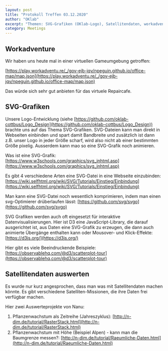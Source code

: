 ```yaml
---
layout: post
title: "Protokoll Treffen 03.12.2020"
author: "OKlab"
excerpt: "Themen: SVG-Grafiken (OKlab-Logo), Satellitendaten, workadventure"
category: Meetings
---
```



## Workadventure

Wir haben uns heute mal in einer virtuellen Gameumgebung getroffen:

[https://play.workadventu.re/_/gov-ejb-jqv/npeguin.github.io/office-map/map.json](https://play.workadventu.re/_/gov-ejb-jqv/npeguin.github.io/office-map/map.json)

Das würde sich sehr gut anbieten für das virtuele Repaircafe.

## SVG-Grafiken 

Unsere Logo-Entwicklung (siehe [https://github.com/oklab-cottbus/Logo_Design](https://github.com/oklab-cottbus/Logo_Design)) brachte uns auf das Thema SVG-Grafiken. 
SVG-Dateien kann man direkt in Webseiten einbinden und spart damit Bandbreite und zusätzlich ist dann z.B. unser Logo 
in jeder Größe scharf, wird also nicht ab einer bestimmten Größe pixelig. Ausserdem kann mao so eine SVG-Grafik noch animieren.

Was ist eine SVG-Grafik: [https://www.w3schools.com/graphics/svg_inhtml.asp](https://www.w3schools.com/graphics/svg_inhtml.asp)

Es gibt 4 verschiedene Arten eine SVG-Datei in eine Webseite einzubinden: [https://wiki.selfhtml.org/wiki/SVG/Tutorials/Einstieg/Einbindung](https://wiki.selfhtml.org/wiki/SVG/Tutorials/Einstieg/Einbindung)

Man kann eine SVG-Datei noch wesentlich komprimieren, indem man einen svg-Optimierer drüberlaufen lässt:
[https://github.com/svg/svgo](https://github.com/svg/svgo)

SVG Grafiken werden auch oft eingesetzt für interaktive Datenvisualisierungen. Hier ist D3 eine JavaScript-Library, die darauf ausgerichtet ist, 
aus Daten eine SVG-Grafik zu erzeugen, die dann auch animierte Übergänge enthalten kann oder Mousover- und Klick-Effekte:
[https://d3js.org/](https://d3js.org/)

Hier gibt es viele Beeindruckende Beispiele:
[https://observablehq.com/@d3/scatterplot-tour](https://observablehq.com/@d3/scatterplot-tour)


## Satellitendaten auswerten

Es wurde nur kurz angesprochen, dass man was mit Satellitendaten machen könnte. Es gibt verschiedene Satelliten-Missionen, die ihre Daten frei verfügbar machen.

Hier zwei Auswerteprojekte von Nanu:

1. Pflanzenwachstum als Zeitreihe (Jahreszyklus): [http://n-dim.de/tutorial/RasterStack.html](http://n-dim.de/tutorial/RasterStack.html)
2. Pflanzenwachstum mit Höhe (Beispiel Alpen) - kann man die Baumgrenze messen?: [http://n-dim.de/tutorial/Raeumliche-Daten.html](http://n-dim.de/tutorial/Raeumliche-Daten.html)


